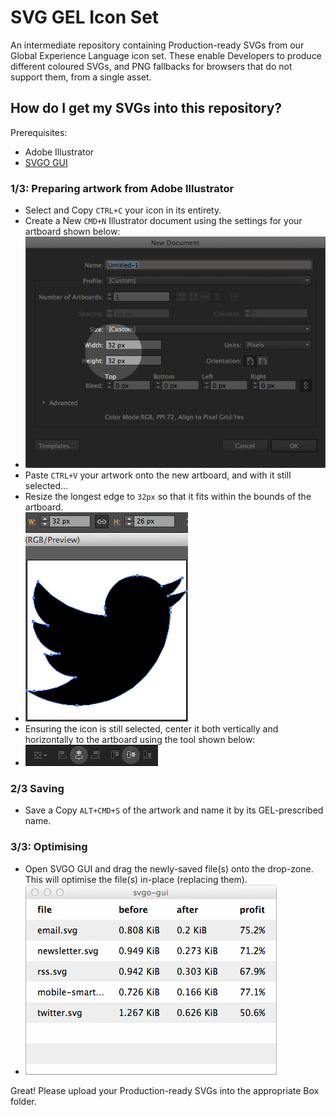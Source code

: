 # SVG GEL Icon Set
An intermediate repository containing Production-ready SVGs from our Global Experience Language icon set. These enable Developers to produce different coloured SVGs, and PNG fallbacks for browsers that do not support them, from a single asset.

## How do I get my SVGs into this repository?
Prerequisites:
- Adobe Illustrator
- [SVGO GUI](https://raw.githubusercontent.com/simonsinclair/svg-gel-icon-set/master/support/svgo-gui.zip)

### 1/3: Preparing artwork from Adobe Illustrator
- Select and Copy `CTRL+C` your icon in its entirety.
- Create a New `CMD+N` Illustrator document using the settings for your artboard shown below:
- ![](docs/illus-new-doc.png)
- Paste `CTRL+V` your artwork onto the new artboard, and with it still selected...
- Resize the longest edge to `32px` so that it fits within the bounds of the artboard.
- ![](docs/illus-longest-edge-32.png)
- Ensuring the icon is still selected, center it both vertically and horizontally to the artboard using the tool shown below:
- ![](docs/illus-center-x-y.png)

### 2/3 Saving
- Save a Copy `ALT+CMD+S` of the artwork and name it by its GEL-prescribed name.

### 3/3: Optimising
- Open SVGO GUI and drag the newly-saved file(s) onto the drop-zone. This will optimise the file(s) in-place (replacing them).
- ![](docs/svgo-gui.png)

Great! Please upload your Production-ready SVGs into the appropriate Box folder.
